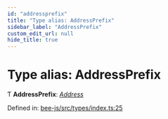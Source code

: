 ```yaml
---
id: "addressprefix"
title: "Type alias: AddressPrefix"
sidebar_label: "AddressPrefix"
custom_edit_url: null
hide_title: true
---
```


# Type alias: AddressPrefix

Ƭ **AddressPrefix**: [*Address*](address.md)

Defined in: [bee-js/src/types/index.ts:25](https://github.com/ethersphere/bee-js/blob/0ac3a7d/src/types/index.ts#L25)
